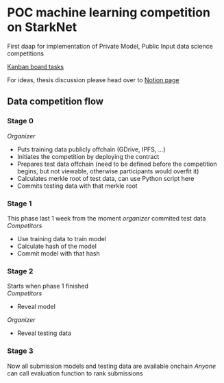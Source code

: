 # POC machine learning competition on StarkNet
First daap for implementation of Private Model, Public Input data science competitions

[Kanban board tasks](https://github.com/users/trangnv/projects/2)

For ideas, thesis discussion please head over to [Notion page](https://snml.notion.site/First-implementation-Private-Model-Public-Input-c556d39ee0b24268a8f2bdb845077d4f)



## Data competition flow

### Stage 0
*Organizer*
- Puts training data publicly offchain (GDrive, IPFS, ...)
- Initiates the competition by deploying the contract
- Prepares test data offchain (need to be defined before the competition begins, but not viewable, otherwise participants would overfit it)
- Calculates merkle root of test data, can use Python script here
- Commits testing data with that merkle root


### Stage 1
This phase last 1 week from the moment *organizer* commited test data <br> 
*Competitors*
- Use training data to train model
- Calculate hash of the model
- Commit model with that hash

### Stage 2
Starts when phase 1 finished <br>
*Competitors*
- Reveal model

*Organizer*
- Reveal testing data

### Stage 3
Now all submission models and testing data are available onchain
*Anyone* can call evaluation function to rank submissions




